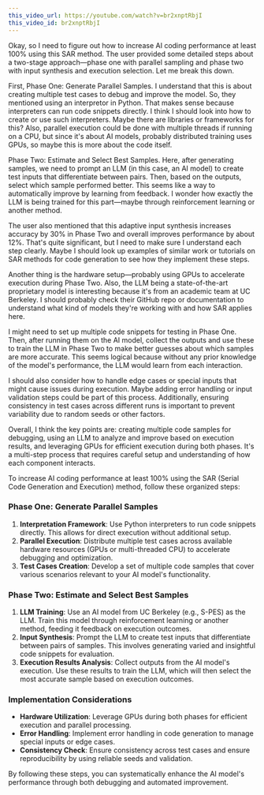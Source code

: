 ```yaml
---
this_video_url: https://youtube.com/watch?v=br2xnptRbjI
this_video_id: br2xnptRbjI
---
```

<think>
Okay, so I need to figure out how to increase AI coding performance at least 100% using this SAR method. The user provided some detailed steps about a two-stage approach—phase one with parallel sampling and phase two with input synthesis and execution selection. Let me break this down.

First, Phase One: Generate Parallel Samples. I understand that this is about creating multiple test cases to debug and improve the model. So, they mentioned using an interpretor in Python. That makes sense because interpreters can run code snippets directly. I think I should look into how to create or use such interpreters. Maybe there are libraries or frameworks for this? Also, parallel execution could be done with multiple threads if running on a CPU, but since it's about AI models, probably distributed training uses GPUs, so maybe this is more about the code itself.

Phase Two: Estimate and Select Best Samples. Here, after generating samples, we need to prompt an LLM (in this case, an AI model) to create test inputs that differentiate between pairs. Then, based on the outputs, select which sample performed better. This seems like a way to automatically improve by learning from feedback. I wonder how exactly the LLM is being trained for this part—maybe through reinforcement learning or another method.

The user also mentioned that this adaptive input synthesis increases accuracy by 30% in Phase Two and overall improves performance by about 12%. That's quite significant, but I need to make sure I understand each step clearly. Maybe I should look up examples of similar work or tutorials on SAR methods for code generation to see how they implement these steps.

Another thing is the hardware setup—probably using GPUs to accelerate execution during Phase Two. Also, the LLM being a state-of-the-art proprietary model is interesting because it's from an academic team at UC Berkeley. I should probably check their GitHub repo or documentation to understand what kind of models they're working with and how SAR applies here.

I might need to set up multiple code snippets for testing in Phase One. Then, after running them on the AI model, collect the outputs and use these to train the LLM in Phase Two to make better guesses about which samples are more accurate. This seems logical because without any prior knowledge of the model's performance, the LLM would learn from each interaction.

I should also consider how to handle edge cases or special inputs that might cause issues during execution. Maybe adding error handling or input validation steps could be part of this process. Additionally, ensuring consistency in test cases across different runs is important to prevent variability due to random seeds or other factors.

Overall, I think the key points are: creating multiple code samples for debugging, using an LLM to analyze and improve based on execution results, and leveraging GPUs for efficient execution during both phases. It's a multi-step process that requires careful setup and understanding of how each component interacts.
</think>

To increase AI coding performance at least 100% using the SAR (Serial Code Generation and Execution) method, follow these organized steps:

### Phase One: Generate Parallel Samples
1. **Interpretation Framework**: Use Python interpreters to run code snippets directly. This allows for direct execution without additional setup.
2. **Parallel Execution**: Distribute multiple test cases across available hardware resources (GPUs or multi-threaded CPU) to accelerate debugging and optimization.
3. **Test Cases Creation**: Develop a set of multiple code samples that cover various scenarios relevant to your AI model's functionality.

### Phase Two: Estimate and Select Best Samples
1. **LLM Training**: Use an AI model from UC Berkeley (e.g., S-PES) as the LLM. Train this model through reinforcement learning or another method, feeding it feedback on execution outcomes.
2. **Input Synthesis**: Prompt the LLM to create test inputs that differentiate between pairs of samples. This involves generating varied and insightful code snippets for evaluation.
3. **Execution Results Analysis**: Collect outputs from the AI model's execution. Use these results to train the LLM, which will then select the most accurate sample based on execution outcomes.

### Implementation Considerations
- **Hardware Utilization**: Leverage GPUs during both phases for efficient execution and parallel processing.
- **Error Handling**: Implement error handling in code generation to manage special inputs or edge cases.
- **Consistency Check**: Ensure consistency across test cases and ensure reproducibility by using reliable seeds and validation.

By following these steps, you can systematically enhance the AI model's performance through both debugging and automated improvement.
